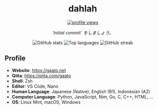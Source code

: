 <h1 align="center">dahlah</h1>

<p align="center">
  <a href="https://github.com/gaato">
    <img src="https://komarev.com/ghpvc/?username=gaato&color=blueviolet" alt="profile views" />
  </a>
</p>

<p align="center"><em>`Initial commit` をしましょう。</em></p>

<div align="center">
  <img src="https://github-readme-stats.vercel.app/api?username=gaato&show_icons=true&theme=tokyonight" alt="GitHub stats" />
  <img src="https://github-readme-stats.vercel.app/api/top-langs/?username=gaato&layout=compact&theme=tokyonight" alt="Top languages" />
  <img src="https://github-readme-streak-stats.herokuapp.com/?user=gaato&mode=weekly&theme=tokyonight" alt="GitHub streak" />
</div>

## Profile

- **Website**: https://gaato.net
- **Qiita**: https://qiita.com/gaato
- **Shell**: Zsh
- **Editor**: VS Code, Nano
- **Human Language**: Japanese (Native), English (B1), Indonesian (A2)
- **Computer Language**: Python, JavaScript, Nim, Go, C, C++, HTML, ...
- **OS**: Linux Mint, macOS, Windows
